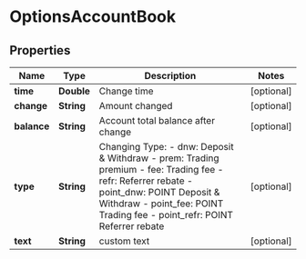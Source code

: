 
# OptionsAccountBook

## Properties

Name | Type | Description | Notes
------------ | ------------- | ------------- | -------------
**time** | **Double** | Change time |  [optional]
**change** | **String** | Amount changed |  [optional]
**balance** | **String** | Account total balance after change |  [optional]
**type** | **String** | Changing Type: - dnw: Deposit &amp; Withdraw - prem: Trading premium - fee: Trading fee - refr: Referrer rebate - point_dnw: POINT Deposit &amp; Withdraw - point_fee: POINT Trading fee - point_refr: POINT Referrer rebate |  [optional]
**text** | **String** | custom text |  [optional]

